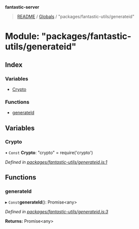 **fantastic-server**

> [README](../README.md) / [Globals](../globals.md) / "packages/fantastic-utils/generateid"

# Module: "packages/fantastic-utils/generateid"

## Index

### Variables

* [Crypto](_packages_fantastic_utils_generateid_.md#crypto)

### Functions

* [generateId](_packages_fantastic_utils_generateid_.md#generateid)

## Variables

### Crypto

• `Const` **Crypto**: "crypto" = require('crypto')

*Defined in [packages/fantastic-utils/generateid.js:1](https://github.com/besimorhino/project-fantastic/blob/a9b4b41/packages/fantastic-utils/generateid.js#L1)*

## Functions

### generateId

▸ `Const`**generateId**(): Promise\<any>

*Defined in [packages/fantastic-utils/generateid.js:3](https://github.com/besimorhino/project-fantastic/blob/a9b4b41/packages/fantastic-utils/generateid.js#L3)*

**Returns:** Promise\<any>
